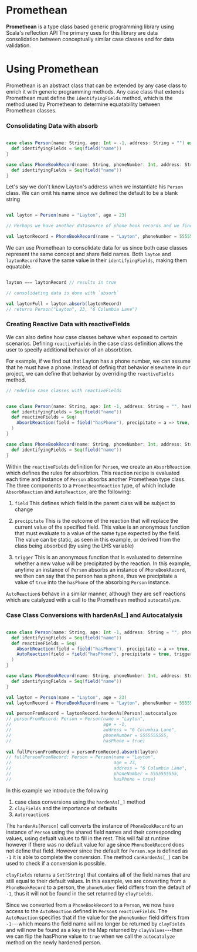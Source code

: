# Promethean
**Promethean** is a type class based generic programming library using Scala's reflection API
The primary uses for this library are data consolidation between conceptually similar case classes and for data validation.

# Using Promethean
Promethean is an abstract class that can be extended by any case class to enrich it with generic programming methods. 
Any case class that extends Promethean must define the `identifyingFields` method, which is the method used by Promethean
to determine equatability between Promethean classes.

### Consolidating Data with absorb
```scala

case class Person(name: String, age: Int = -1, address: String = "") extends Promethean[Person] {
  def identifyingFields = Seq(field("name"))
}

case class PhoneBookRecord(name: String, phoneNumber: Int, address: String) extends Promethean[Person] {
  def identifyingFields = Seq(field("name"))
}

```

Let's say we don't know Layton's address when we instantiate his `Person` class.
We can omit his name since we defined the default to be a blank string

```scala

val layton = Person(name = "Layton", age = 23)

// Perhaps we have another datasource of phone book records and we find one with Layton's address. 

val laytonRecord = PhoneBookRecord(name = "Layton", phoneNumber = 5555555555, address = "6 Columbia Lane")

```

We can use Promethean to consolidate data for us since both case classes represent the same concept and share field names.
Both `layton` and `laytonRecord` have the same value in their `identifyingFields`, making them equatable.

```scala

layton === laytonRecord // results in true

// consolidating data is done with `absorb`

val laytonFull = layton.absorb(laytonRecord)
// returns Person("Layton", 23, "6 Columbia Lane")

```

### Creating Reactive Data with reactiveFields

We can also define how case classes behave when exposed to certain scenarios. Defining `reactiveFields` 
in the case class definition allows the user to specify additional behavior of an absorbtion. 

For example, if we find out that Layton has a phone number, we can assume that he must have a phone. Instead of
definig that behavior elsewhere in our project, we can define that behavior by overriding the `reactiveFields` method.

```scala
// redefine case classes with reactiveFields


case class Person(name: String, age: Int -1, address: String = "", hasPhone: Boolean = false) extends Promethean[Person] {
  def identifyingFields = Seq(field("name"))
  def reactiveFields = Seq(
    AbsorbReaction(field = field("hasPhone"), precipitate = a => true, trigger = a => a.isInstanceOf[PhoneBookRecord])
  )
}

case class PhoneBookRecord(name: String, phoneNumber: Int, address: String) extends Promethean[Person] {
  def identifyingFields = Seq(field("name"))
}

```

Within the `reactiveFields` definition for `Person`, we create an `AbsorbReaction` which defines the rules for absorbtion.
This reaction recipe is evaluated each time and instance of `Person` absorbs another Promethean type class.
The three components to a `PrometheanReaction` type, of which include `AbsorbReaction` and `AutoReaction`, are the following:

1. `field`
    This defines which field in the parent class will be subject to change

2. `precipitate`
    This is the outcome of the reaction that will replace the current value of the specified field.
    This value is an anonymous function that must evaluate to a value of the same type expected by the field.
    The value can be static, as seen in this example, or derived from the class being absorbed (by using the LHS variable)

3. `trigger`
    This is an anonymous function that is evaluated to determine whether a new value will be precipitated by the reaction.
    In this example, anytime an instance of `Person` absorbs an instance of `PhoneBookRecord`, we then can say that the 
    person has a phone, thus we precipitate a value of `true` into the `hasPhone` of the absorbing `Person` instance.
    
`AutoReaction`s behave in a similar manner, although they are self reactions which are catalyzed with a call to 
the Promethean method `autocatalyze`.

### Case Class Conversions with hardenAs[_] and Autocatalysis

```scala

case class Person(name: String, age: Int -1, address: String = "", phoneNumber = -1, hasPhone: Boolean = false) extends Promethean[Person] {
  def identifyingFields = Seq(field("name"))
  def reactiveFields = Seq(
    AbsorbReaction(field = field("hasPhone"), precipitate = a => true, trigger = a => a.isInstanceOf[PhoneBookRecord])
    AutoReaction(field = field("hasPhone"), precipitate = true, trigger = !clayFields.contains("phoneNumber"))
  )
}

case class PhoneBookRecord(name: String, phoneNumber: Int, address: String) extends Promethean[Person] {
  def identifyingFields = Seq(field("name"))
}

val layton = Person(name = "Layton", age = 23)
val laytonRecord = PhoneBookRecord(name = "Layton", phoneNumber = 5555555555, address = "6 Columbia Lane")

val personFromRecord = laytonRecord.hardenAs[Person].autocatalyze
// personFromRecord: Person = Person(name = "Layton", 
//                                   age = -1, 
//                                   address = "6 Columbia Lane", 
//                                   phoneNumber = 5555555555, 
//                                   hasPhone = true)
                                     
val fullPersonFromRecord = personFromRecord.absorb(layton)
// fullPersonFromRecord: Person = Person(name = "Layton", 
//                                       age = 23, 
//                                       address = "6 Columbia Lane", 
//                                       phoneNumber = 5555555555, 
//                                       hasPhone = true)

```

In this example we introduce the following

1. case class conversions using the `hardenAs[_]` method
2. `clayFields` and the importance of defaults
3. `Autoreaction`s

The `hardenAs[Person]` call converts the instance of `PhoneBookRecord` to an instance of `Person` using the shared field names
and their corresponding values, using defualt values to fill in the rest. This will fail at runtime however if there was no
default value for age since `PhoneBookRecord` does not define that field. However since the default for `Person.age`
is defined as `-1` it is able to complete the conversion. The method `canHardenAs[_]` can be used to check if a conversion
is possible.

`clayFields` returns a `Set[String]` that contains all of the field names that are still equal to their default values. In
this example, we are converting from a `PhoneBookRecord` to a person, the `phoneNumber` field differs from the default of
`-1`, thus it will not be found in the set returned by `clayFields`.

Since we converted from a `PhoneBookRecord` to a `Person`, we now have access to the `AutoReaction` defined in `Person`s
`reactiveFields`. The `AutoReaction` specifies that if the value for the `phoneNumber` field differs from `-1`---which 
means the field name will no longer be returned by `clayFields` and will now be found as a key in the Map returned 
by `clayValues`---then we can flip the hasPhone value to `true` when we call the `autocatalyze` method on the newly 
hardened person.
